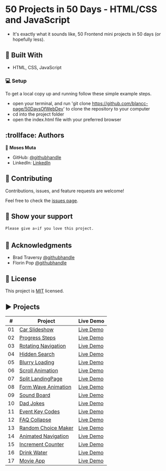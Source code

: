 # 50 Projects in 50 Days - HTML/CSS and JavaScript

- It's exactly what it sounds like, 50 Frontend mini projects in 50 days (or hopefully less).

## :hammer: Built With

- HTML, CSS, JavaScript

### :computer: Setup
To get a local copy up and running follow these simple example steps.

- open your terminal, and run 'git clone https://github.com/blancc-page/50DaysOfWebDev' to clone the repository to your computer  
- cd into the project folder
- open the index.html file with your preferred browser

## :trollface: Authors

👤 **Moses Muta**

- GitHub: [@githubhandle](https://github.com/blancc-page)
- LinkedIn: [LinkedIn](https://www.linkedin.com/in/moses-muta-0271a2218/)


## 🤝 Contributing

Contributions, issues, and feature requests are welcome!

Feel free to check the [issues page](../../issues/).

## :muscle: Show your support

    Please give a⭐️if you love this project.
## :raised_hands: Acknowledgments

- Brad Traversy [@githubhandle](https://github.com/bradtraversy)
- Florin Pop [@githubhandle](https://github.com/florinpop17)

## 📝 License

This project is [MIT](./MIT.md) licensed.

## ▶️ Projects


|  #  | Project                                                                                                                     | Live Demo                                                                         |
| :-: | --------------------------------------------------------------------------------------------------------------------------- | --------------------------------------------------------------------------------- |
| 01  | [Car Slideshow](https://github.com/blancc-page/50DaysOfWebDev/tree/main/car-slideshow)                             | [Live Demo](https://sad-wright-151ea6.netlify.app/)               |
| 02  | [Progress Steps](https://github.com/blancc-page/50DaysOfWebDev/tree/main/steps)                             | [Live Demo](https://awesome-montalcini-a5bd11.netlify.app/)               |
| 03  | [Rotating Navigation](https://github.com/blancc-page/50DaysOfWebDev/tree/main/rotating-navigation)                             | [Live Demo](https://eager-benz-6cf55c.netlify.app/)               |
| 04  | [Hidden Search](https://github.com/blancc-page/50DaysOfWebDev/tree/main/hidden-search-widget)                             | [Live Demo](https://fervent-wing-e1d5a3.netlify.app/)               |
| 05  | [Blurry Loading](https://github.com/blancc-page/50DaysOfWebDev/tree/main/blurry-loading)                             | [Live Demo](https://priceless-heyrovsky-35ba77.netlify.app/)               |
| 06  | [Scroll Animation](https://github.com/blancc-page/50DaysOfWebDev/tree/main/blurry-loading)                             | [Live Demo](https://priceless-tesla-ab1403.netlify.app/)               |
| 07  | [Split LandingPage](https://github.com/blancc-page/50DaysOfWebDev/tree/main/split-landingpage)                             | [Live Demo](https://kind-shannon-3f2c3e.netlify.app/)               |
| 08  | [Form Wave Animation](https://github.com/blancc-page/50DaysOfWebDev/tree/main/form-wave-animation)                             | [Live Demo](https://tender-pare-d18a46.netlify.app/)               |
| 09  | [Sound Board](https://github.com/blancc-page/50DaysOfWebDev/tree/main/sound-board)                             | [Live Demo](https://inspiring-lumiere-33f62e.netlify.app/)               |
| 10  | [Dad Jokes](https://github.com/blancc-page/50DaysOfWebDev/tree/main/dad-jokes)                             | [Live Demo](https://practical-kowalevski-95d770.netlify.app/)               |
| 11  | [Event Key Codes](https://github.com/blancc-page/50DaysOfWebDev/tree/main/event-key-codes)                             | [Live Demo](https://frosty-haibt-e21db7.netlify.app/)               |
| 12  | [FAQ Collapse](https://github.com/blancc-page/50DaysOfWebDev/tree/main/faq-collapse)                             | [Live Demo](https://angry-yalow-f5da5f.netlify.app/)               |
| 13  | [Random Choice Maker](https://github.com/blancc-page/50DaysOfWebDev/tree/main/choice-maker)                             | [Live Demo](https://upbeat-golick-92b8bd.netlify.app/)               |
| 14  | [Animated Navigation](https://github.com/blancc-page/50DaysOfWebDev/tree/main/animated-navigation)                             | [Live Demo](https://agitated-williams-0cc80d.netlify.app/)               |
| 15  | [Increment Counter](https://github.com/blancc-page/50DaysOfWebDev/tree/main/increment-counter)                             | [Live Demo](https://loving-joliot-c64760.netlify.app/)               |
| 16 | [Drink Water](https://github.com/blancc-page/50DaysOfWebDev/tree/main/drink-water)                             | [Live Demo](https://cocky-hoover-847ee3.netlify.app/)               |
| 17 | [Movie App](https://github.com/blancc-page/50DaysOfWebDev/tree/main/movie-app)                             | [Live Demo](https://nifty-heyrovsky-a51b68.netlify.app/)               |
